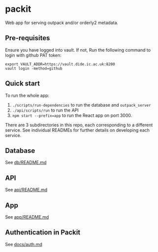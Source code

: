 # packit

Web app for serving outpack and/or orderly2 metadata.

## Pre-requisites
Ensure you have logged into vault. If not,  Run the following command to login with github PAT token:
```
export VAULT_ADDR=https://vault.dide.ic.ac.uk:8200
vault login -method=github
```
## Quick start
To run the whole app:
1. `./scripts/run-dependencies` to run the database and `outpack_server` 
2. `./api/scripts/run` to run the API
3. `npm start --prefix=app` to run the React app on port 3000.


There are 3 subdirectories in this repo, each corresponding to a different service. 
See individual READMEs for further details on developing each service.

## Database
See [db/README.md](https://github.com/mrc-ide/packit/blob/main/db/README.md)

## API
See [api/README.md](https://github.com/mrc-ide/packit/blob/main/api/README.md) 

## App
See [app/README.md](https://github.com/mrc-ide/packit/blob/main/app/README.md)



## Authentication in Packit
See [docs/auth.md](docs/auth.md)
